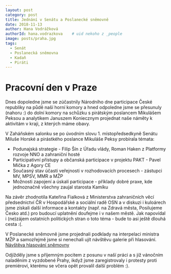 ```yaml
---
layout: post
category: post
title: Jednání v Senátu a Poslanecké sněmovně 
date: 2018-11-13
author: Hana Vodrážková
authorId: hana.vodrazkova    # uid nekoho z _people
image: posts/praha.jpg
tags:
  - Senát
  - Poslanecká sněmovna
  - Kadaň
  - Piráti
---
```


# Pracovní den v Praze 

Dnes dopoledne jsme se zúčastnily Národního dne participace České republiky na půdě naší horní komory a hned odpoledne jsme se přesunuly (nahoru :) do dolní komory na schůzku s pirátským poslancem Mikulášem Peksou a analytikem Januszem Koniecznym projednat naše náměty k aktivitám v kraji, z kterých máme obavy. 

V Zaháňském salonku se po úvodním slovu 1. místopředsedkyně Senátu Miluše Horské a pirástkého poslance Mikuláše Peksy probírala témata: 
* Podunajská strategie - Filip Šín z Úřadu vlády, Roman Haken z Platformy rozvoje NNO a zahraniční hosté
* Participativní přístupy a občanská participace v projektu PAKT - Pavel Mička z Agory CE
* Současný stav účasti veřejnosti v rozhodovacích procesech - zástupci MV, MPSV, MMR a MŽP
* Možnosti zapojení a úskalí participace - příklady dobré praxe, kde jednoznačně všechny zaujal starosta Kamíku

Na závěr zhodnotila Kateřina Fialková z Ministerstva zahraničních věcí předsednictví ČR v Hospodářské a sociální radě OSN a v diskuzi i kuloárech jsme získali další informace a kontakty (např. na Zdravá města, Posilujeme Česko atd.) pro budoucí uplatnění doufejme i v našem městě. Jak napovídal i (ne)zájem ostatních politických stran o toto téma - bude to asi ještě dlouhá cesta :(.

V Poslanecké sněmovně jsme projednali podklady na interpelaci ministra MŽP a samozřejmě jsme si nenechali ujít návštěvu galerie při hlasování.
[Návštěva hlasování sněmovny](https://drive.google.com/file/d/1kJQ6VBe18TOUXDX5RvDv_O7l1Jy-xRka/view?usp=sharing)

Odjížděly jsme s příjemným pocitem z posunu v naší práci a s již vánočním naladěním z vyzdobené Prahy, ikdyž jsme zaregistrovaly i protesty proti premiérovi, kterému se včera opět provalil další problém :).

